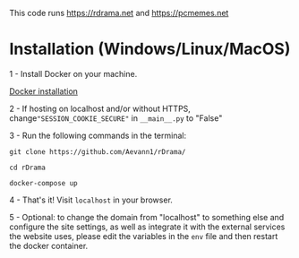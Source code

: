 This code runs https://rdrama.net and https://pcmemes.net

# Installation (Windows/Linux/MacOS)

1 - Install Docker on your machine.

[Docker installation](https://docs.docker.com/get-docker/)

2 - If hosting on localhost and/or without HTTPS, change```"SESSION_COOKIE_SECURE"``` in ```__main__.py``` to "False"

3 - Run the following commands in the terminal:

```
git clone https://github.com/Aevann1/rDrama/

cd rDrama

docker-compose up
```

4 - That's it! Visit `localhost` in your browser.

5 - Optional: to change the domain from "localhost" to something else and configure the site settings, as well as integrate it with the external services the website uses, please edit the variables in the `env` file and then restart the docker container.